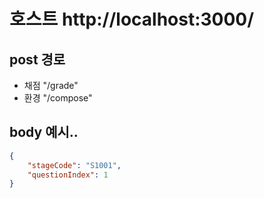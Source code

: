 # 호스트 http://localhost:3000/

## post 경로

-   채점 "/grade"
-   환경 "/compose"

## body 예시..

```json
{
    "stageCode": "S1001",
    "questionIndex": 1
}
```
